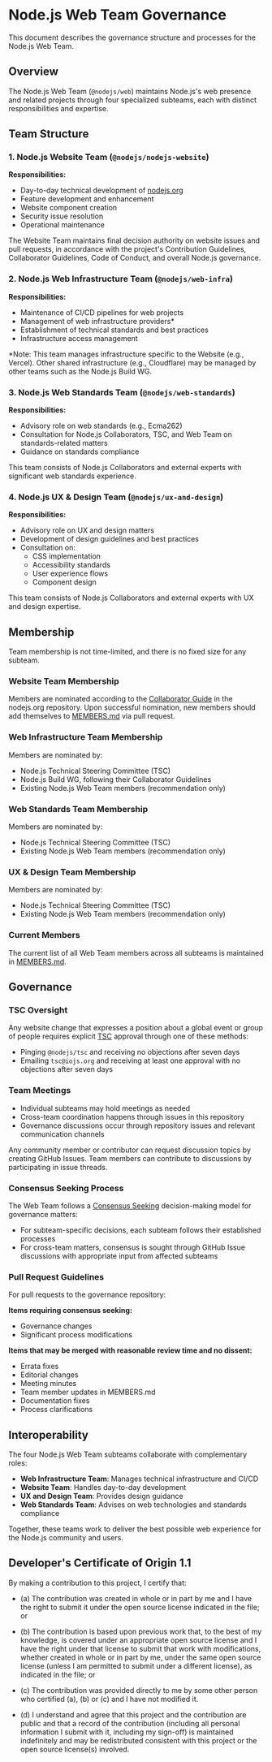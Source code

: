 # Node.js Web Team Governance

This document describes the governance structure and processes for the Node.js Web Team.

## Overview

The Node.js Web Team (`@nodejs/web`) maintains Node.js's web presence and related projects through four specialized subteams, each with distinct responsibilities and expertise.

## Team Structure

### 1. Node.js Website Team (`@nodejs/nodejs-website`)

**Responsibilities:**
- Day-to-day technical development of [nodejs.org](https://nodejs.org)
- Feature development and enhancement
- Website component creation
- Security issue resolution
- Operational maintenance

The Website Team maintains final decision authority on website issues and pull requests, in accordance with the project's Contribution Guidelines, Collaborator Guidelines, Code of Conduct, and overall Node.js governance.

### 2. Node.js Web Infrastructure Team (`@nodejs/web-infra`)

**Responsibilities:**
- Maintenance of CI/CD pipelines for web projects
- Management of web infrastructure providers*
- Establishment of technical standards and best practices
- Infrastructure access management

*Note: This team manages infrastructure specific to the Website (e.g., Vercel). Other shared infrastructure (e.g., Cloudflare) may be managed by other teams such as the Node.js Build WG.

### 3. Node.js Web Standards Team (`@nodejs/web-standards`)

**Responsibilities:**
- Advisory role on web standards (e.g., Ecma262)
- Consultation for Node.js Collaborators, TSC, and Web Team on standards-related matters
- Guidance on standards compliance

This team consists of Node.js Collaborators and external experts with significant web standards experience.

### 4. Node.js UX & Design Team (`@nodejs/ux-and-design`)

**Responsibilities:**
- Advisory role on UX and design matters
- Development of design guidelines and best practices
- Consultation on:
  - CSS implementation
  - Accessibility standards
  - User experience flows
  - Component design

This team consists of Node.js Collaborators and external experts with UX and design expertise.

## Membership

Team membership is not time-limited, and there is no fixed size for any subteam.

### Website Team Membership

Members are nominated according to the [Collaborator Guide](https://github.com/nodejs/nodejs.org/blob/main/docs/collaborator-guide.md#becoming-a-collaborator) in the nodejs.org repository. Upon successful nomination, new members should add themselves to [MEMBERS.md](MEMBERS.md) via pull request.

### Web Infrastructure Team Membership

Members are nominated by:
- Node.js Technical Steering Committee (TSC)
- Node.js Build WG, following their Collaborator Guidelines
- Existing Node.js Web Team members (recommendation only)

### Web Standards Team Membership

Members are nominated by:
- Node.js Technical Steering Committee (TSC)
- Existing Node.js Web Team members (recommendation only)

### UX & Design Team Membership

Members are nominated by:
- Node.js Technical Steering Committee (TSC)
- Existing Node.js Web Team members (recommendation only)

### Current Members

The current list of all Web Team members across all subteams is maintained in [MEMBERS.md](MEMBERS.md).

## Governance

### TSC Oversight

Any website change that expresses a position about a global event or group of people requires explicit [TSC](https://github.com/nodejs/TSC/blob/main/TSC-Charter.md#section-4-responsibilities-of-the-tsc) approval through one of these methods:
- Pinging `@nodejs/tsc` and receiving no objections after seven days
- Emailing `tsc@iojs.org` and receiving at least one approval with no objections after seven days

### Team Meetings

- Individual subteams may hold meetings as needed
- Cross-team coordination happens through issues in this repository
- Governance discussions occur through repository issues and relevant communication channels

Any community member or contributor can request discussion topics by creating GitHub Issues. Team members can contribute to discussions by participating in issue threads.

### Consensus Seeking Process

The Web Team follows a [Consensus Seeking](http://en.wikipedia.org/wiki/Consensus-seeking_decision-making) decision-making model for governance matters:

- For subteam-specific decisions, each subteam follows their established processes
- For cross-team matters, consensus is sought through GitHub Issue discussions with appropriate input from affected subteams

### Pull Request Guidelines

For pull requests to the governance repository:

**Items requiring consensus seeking:**
- Governance changes
- Significant process modifications

**Items that may be merged with reasonable review time and no dissent:**
- Errata fixes
- Editorial changes
- Meeting minutes
- Team member updates in MEMBERS.md
- Documentation fixes
- Process clarifications

## Interoperability

The four Node.js Web Team subteams collaborate with complementary roles:

- **Web Infrastructure Team**: Manages technical infrastructure and CI/CD
- **Website Team**: Handles day-to-day development
- **UX and Design Team**: Provides design guidance
- **Web Standards Team**: Advises on web technologies and standards compliance

Together, these teams work to deliver the best possible web experience for the Node.js community and users.

## Developer's Certificate of Origin 1.1

By making a contribution to this project, I certify that:

* (a) The contribution was created in whole or in part by me and I
  have the right to submit it under the open source license
  indicated in the file; or

* (b) The contribution is based upon previous work that, to the best
  of my knowledge, is covered under an appropriate open source
  license and I have the right under that license to submit that
  work with modifications, whether created in whole or in part
  by me, under the same open source license (unless I am
  permitted to submit under a different license), as indicated
  in the file; or

* (c) The contribution was provided directly to me by some other
  person who certified (a), (b) or (c) and I have not modified
  it.

* (d) I understand and agree that this project and the contribution
  are public and that a record of the contribution (including all
  personal information I submit with it, including my sign-off) is
  maintained indefinitely and may be redistributed consistent with
  this project or the open source license(s) involved.